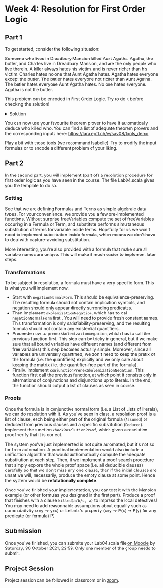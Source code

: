 # Week 4: Resolution for First Order Logic


## Part 1
To get started, consider the following situation:

Someone who lives in Dreadbury Mansion killed Aunt Agatha. Agatha, the butler, and Charles live in Dreadbury Mansion, and are the only people who live therein. A killer always hates his victim, and is never richer than his victim. Charles hates no one that Aunt Agatha hates. Agatha hates everyone except the butler. The butler hates everyone not richer than Aunt Agatha. The butler hates everyone Aunt Agatha hates. No one hates everyone. Agatha is not the butler. 

This problem can be encoded in First Order Logic. Try to do it before checking the solution!

<details> 
  <summary>Solution </summary>

```math
\exists x. lives(x) \land killed(x,a)
```
```math
lives(a) \land lives(b) \land lives(c) \land \forall x. lives(x) \rightarrow (x=a \lor x=b \lor x=c)
```
```math
\forall x. \forall y. killed(x,y) \rightarrow (hates(x,y) \land \neg richer(x,y))
```
```math
\forall x. hates(a,x) \rightarrow \neg hates(c,x)
```
```math
\forall x. hates(a,x) \leftrightarrow x \not\approx b
```
```math
\forall x. \neg richer(x,a) \leftrightarrow hates(b,x)
```
```math
\forall x. hates(a,x) \rightarrow hates(b,x)
```
```math
\neg \exists x. \forall y. hates(x,y)
```
```math
a \not\approx b
```
</details>

You can now use your favourite theorem prover to have it automatically deduce who killed who. You can find a list of adequate theorem provers and the corresponding inputs here: https://lara.epfl.ch/w/sav08/tools_demo

Play a bit with those tools (we recommand Isabelle). Try to modify the input formulas or to encode a different problem of your liking.

## Part 2
In the second part, you will implement (part of) a resolution procedure for first order logic as you have seen in the course. The file Lab04.scala gives you the template to do so.

### Setting
See that we are defining Formulas and Terms as simple algebraic data types. For your convenience, we provide you a few pre-implemented functions. Without surprise freeVariables compute the set of freeVariables occuring in a Formula or Term, and substitute performs simultaneous substitution of terms for variable inside terms. Hopefully for us we won't need to implement substitution inside formula, which means we don't have to deal with capture-avoiding substitution.

More interesting, you're also provided with a formula that make sure all variable names are unique. This will make it much easier to implement later steps.

### Transformations

To be subject to resolution, a formula must have a very specific form. This is what you will implement now.
- Start with `negationNormalForm`. This should be equivalence-preserving. The resulting formula should not contain implication symbols, and negation should only appear directly surronding predicates.
- Then implement `skolemizationNegation`, which has to call `negationNormalForm` first . You will need to provide fresh constant names. This transformation is only satisfiability-preserving, and the resulting formula should not contain any existential quantifiers.
- Proceede now to `prenexSkolemizationNegation`, which has to call the previous function first. This step can be tricky in general, but if we make sure that all bound variables have different names (and different from free variables) this step becomes actually simple. Moreover, since all variables are universally quantified, we don't need to keep the prefix of the formula (i.e. the quantifiers) explicitly and we only care about keeping the matrix (i.e. the quantifier-free part of the formula).
- Finally, implement `conjunctionPrenexSkolemizationNegation`. This function first call the previous function, at which point it consists only in alternations of conjunctions and disjunctions up to literals. In the end, the function should output a list of clauses as seen in course.


### Proofs
Once the formula is in conjunctive normal form (i.e. a List of Lists of literals), we can do resolution with it. As you've seen in class, a resolution proof is a list of clause, each being either part of the original formula (`Assumed`) or deduced from previous clauses and a specific substitution (`Deduced`).
Implement the function `checkResolutionProof`, which given a resolution proof verify that it is correct.

The system you've just implemented is not quite automated, but it's not so far from automation. 
A practical implementation would also include a unification algorithm that would authomatically compute the adequate substitution at each step. Then, if we implement a proof search procedure that simply explore the whole proof space (i.e. all deducible clauses) carefully so that we don't miss any one clause, then if the initial clauses are unsat we will, necessarily, produce the empty clause at some point. Hence the system would be **refutationally complete**.


Once you've finished your implementation, you can test it with the Mansion example (or other formulas you designed in the first part). Produce a proof that finishes with a clause `killed(a/b/c, a)` to impress the local detectives! You may need to add reasonnable assumptions about equality such as commutativity (x=y -> y=x) or Leibniz's property (x=y -> P(x) -> P(y) for any predicate (or formula) P)



## Submission
Once you've finished, you can submite your Lab04.scala file [on Moodle](https://moodle.epfl.ch/mod/assign/view.php?id=1100580) by Saturday, 30 October 2021, 23:59. Only one member of the group needs to submit.

## Project Session
Project session can be followed in classroom or in [zoom](https://epfl.zoom.us/j/69030789600).

